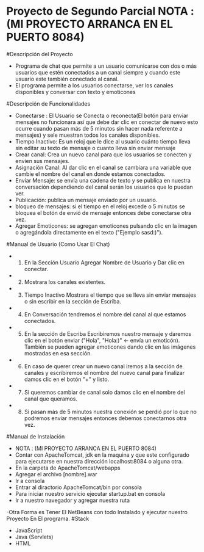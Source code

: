 # Proyecto de Segundo Parcial NOTA : (MI PROYECTO ARRANCA EN EL PUERTO 8084)

#Descripción del Proyecto
- Programa de chat que permite a un usuario comunicarse con dos o más usuarios que estén conectados a un canal siempre y cuando este usuario este también conectado al canal.
- El programa permite a los usuarios conectarse, ver los canales disponibles y conversar con texto y emoticones

#Descripción de Funcionalidades
- Conectarse : El Usuario se Conecta o  reconecta(El botón para enviar mensajes no funcionara así que debe dar clic en conectar de nuevo esto ocurre cuando pasan más de 5 minutos sin hacer nada referente a mensajes) y sele muestran todos los canales disponibles.
- Tiempo Inactivo: Es un reloj que le dice al usuario cuánto tiempo lleva sin editar su texto de mensaje o cuanto lleva sin enviar mensaje
- Crear canal: Crea un nuevo canal para que los usuarios se conecten y envíen sus mensajes.
- Asignación Canal: Al dar clic en el canal se cambiara una variable que cambie el nombre del canal en donde estamos conectados.
- Enviar Mensaje: se envía una cadena de texto y se publica en nuestra conversación dependiendo del canal serán los usuarios que lo puedan ver.
- Publicación: publica un mensaje enviado por un usuario.
- bloqueo de mensajes: si el tiempo en el reloj excede o 5 minutos se bloquea el botón de envió de mensaje entonces debe conectarse otra vez.
- Agregar Emoticones: se agregan emoticones pulsando clic en la imagen o agregándola directamente en el texto ("Ejemplo sasd:)"). 

#Manual de Usuario (Como Usar El Chat)
- 1) En la Sección Usuario Agregar Nombre de Usuario y Dar clic en conectar.
- 2) Mostrara los canales existentes.
- 3) Tiempo Inactivo Mostrara el tiempo que se lleva sin enviar mensajes o sin escribir en la sección de Escriba.
- 4) En Conversación tendremos el nombre del canal al que estamos conectados.
- 5) En la sección de Escriba Escribiremos nuestro mensaje y daremos clic en el botón enviar ("Hola", "Hola:)" <- envía un emoticón). También se pueden agregar emoticones dando clic en las imágenes mostradas en esa sección. 
- 6) En caso de querer crear un nuevo canal iremos  a la sección de canales y escribiremos el nombre del nuevo canal para finalizar damos clic en el botón "+" y listo.
- 7) Si queremos cambiar de canal solo damos clic en el nombre del canal que queramos.
- 8) Si pasan más de 5 minutos nuestra conexión se perdió por lo que no podremos enviar mensajes entonces debemos conectarnos otra vez.

#Manual de Instalación
- NOTA : (MI PROYECTO ARRANCA EN EL PUERTO 8084)
- Contar con ApacheTomcat, jdk en la maquina y que este configurado para ejecutarse en nuestra dirección localhost:8084 o alguna otra.
- En la carpeta de ApacheTomcat/webapps
- Agregar el archivo [nombre].war
- Ir a consola 
- Entrar al diractorio ApacheTomcat/bin por consola
- Para iniciar nuestro servicio ejecutar startup.bat en consola
- Ir a nuestro navegador y agregar nuestra ruta 

-Otra Forma es Tener El NetBeans con todo Instalado y ejecutar nuestro Proyecto En El programa.
#Stack
- JavaScript
- Java (Servlets)
- HTML


